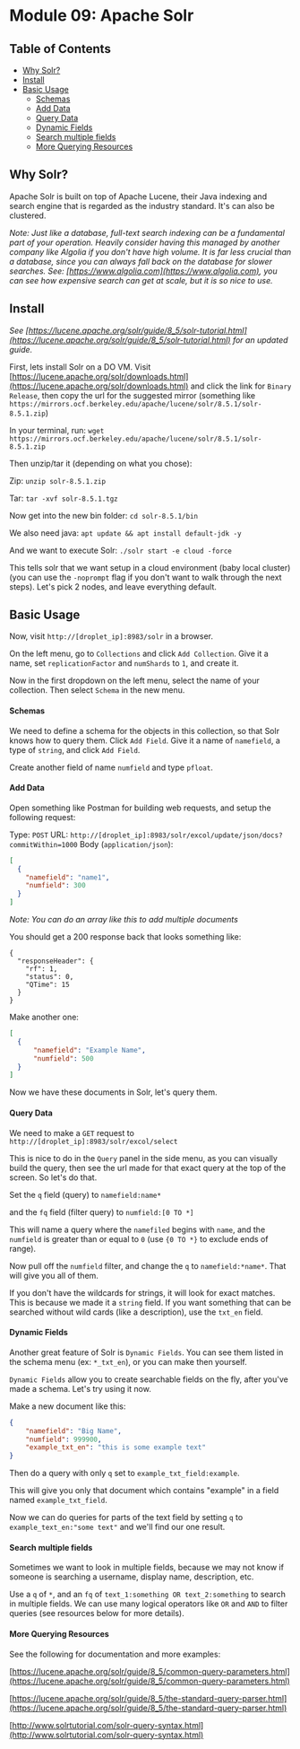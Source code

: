 # Module 09: Apache Solr <!-- omit in toc -->

## Table of Contents <!-- omit in toc -->
- [Why Solr?](#why-solr)
- [Install](#install)
- [Basic Usage](#basic-usage)
    - [Schemas](#schemas)
    - [Add Data](#add-data)
    - [Query Data](#query-data)
    - [Dynamic Fields](#dynamic-fields)
    - [Search multiple fields](#search-multiple-fields)
    - [More Querying Resources](#more-querying-resources)

## Why Solr?

Apache Solr is built on top of Apache Lucene, their Java indexing and search engine that is regarded as the industry standard. It's can also be clustered.

*Note: Just like a database, full-text search indexing can be a fundamental part of your operation. Heavily consider having this managed by another company like Algolia if you don't have high volume. It is far less crucial than a database, since you can always fall back on the database for slower searches.*
*See: [https://www.algolia.com](https://www.algolia.com), you can see how expensive search can get at scale, but it is so nice to use.*

## Install

*See [https://lucene.apache.org/solr/guide/8_5/solr-tutorial.html](https://lucene.apache.org/solr/guide/8_5/solr-tutorial.html) for an updated guide.*

First, lets install Solr on a DO VM. Visit [https://lucene.apache.org/solr/downloads.html](https://lucene.apache.org/solr/downloads.html) and click the link for `Binary Release`, then copy the url for the suggested mirror (something like `https://mirrors.ocf.berkeley.edu/apache/lucene/solr/8.5.1/solr-8.5.1.zip`)

In your terminal, run:
`wget https://mirrors.ocf.berkeley.edu/apache/lucene/solr/8.5.1/solr-8.5.1.zip`

Then unzip/tar it (depending on what you chose):

Zip:
`unzip solr-8.5.1.zip`

Tar:
`tar -xvf solr-8.5.1.tgz`

Now get into the new bin folder:
`cd solr-8.5.1/bin`

We also need java:
`apt update && apt install default-jdk -y`

And we want to execute Solr:
`./solr start -e cloud -force`

This tells solr that we want setup in a cloud environment (baby local cluster) (you can use the `-noprompt` flag if you don't want to walk through the next steps). Let's pick 2 nodes, and leave everything default.

## Basic Usage

Now, visit `http://[droplet_ip]:8983/solr` in a browser.

On the left menu, go to `Collections` and click `Add Collection`. Give it a name, set `replicationFactor` and `numShards` to `1`, and create it.

Now in the first dropdown on the left menu, select the name of your collection. Then select `Schema` in the new menu.

#### Schemas

We need to define a schema for the objects in this collection, so that Solr knows how to query them. Click `Add Field`. Give it a name of `namefield`, a type of `string`, and click `Add Field`.

Create another field of name `numfield` and type `pfloat`.

#### Add Data

Open something like Postman for building web requests, and setup the following request:

Type: `POST`
URL: `http://[droplet_ip]:8983/solr/excol/update/json/docs?commitWithin=1000`
Body (`application/json`):
```json
[
  {
    "namefield": "name1",
    "numfield": 300
  }
]
```
*Note: You can do an array like this to add multiple documents*

You should get a 200 response back that looks something like:

```
{
  "responseHeader": {
    "rf": 1,
    "status": 0,
    "QTime": 15
  }
}
```

Make another one:
```json
[
  {
	  "namefield": "Example Name",
	  "numfield": 500
  }
]
```

Now we have these documents in Solr, let's query them.

#### Query Data

We need to make a `GET` request to `http://[droplet_ip]:8983/solr/excol/select`

This is nice to do in the `Query` panel in the side menu, as you can visually build the query, then see the url made for that exact query at the top of the screen. So let's do that.

Set the `q` field (query) to `namefield:name*`

and the `fq` field (filter query) to `numfield:[0 TO *]`

This will name a query where the `namefiled` begins with `name`, and the `numfield` is greater than or equal to `0` (use `{0 TO *}` to exclude ends of range).

Now pull off the `numfield` filter, and change the `q` to `namefield:*name*`. That will give you all of them.

If you don't have the wildcards for strings, it will look for exact matches. This is because we made it a `string` field. If you want something that can be searched without wild cards (like a description), use the `txt_en` field.

#### Dynamic Fields

Another great feature of Solr is `Dynamic Fields`. You can see them listed in the schema menu (ex: `*_txt_en`), or you can make then yourself.

`Dynamic Fields` allow you to create searchable fields on the fly, after you've made a schema. Let's try using it now.

Make a new document like this:

```json
{
	"namefield": "Big Name",
	"numfield": 999900,
	"example_txt_en": "this is some example text"
}
```
Then do a query with only `q` set to `example_txt_field:example`.

This will give you only that document which contains "example" in a field named `example_txt_field`.

Now we can do queries for parts of the text field by setting `q` to `example_text_en:"some text"` and we'll find our one result.

#### Search multiple fields

Sometimes we want to look in multiple fields, because we may not know if someone is searching a username, display name, description, etc.

Use a `q` of `*`, and an `fq` of `text_1:something OR text_2:something` to search in multiple fields. We can use many logical operators like `OR` and `AND` to filter queries (see resources below for more details).

#### More Querying Resources

See the following for documentation and more examples:

[https://lucene.apache.org/solr/guide/8_5/common-query-parameters.html](https://lucene.apache.org/solr/guide/8_5/common-query-parameters.html)

[https://lucene.apache.org/solr/guide/8_5/the-standard-query-parser.html](https://lucene.apache.org/solr/guide/8_5/the-standard-query-parser.html)

[http://www.solrtutorial.com/solr-query-syntax.html](http://www.solrtutorial.com/solr-query-syntax.html)
